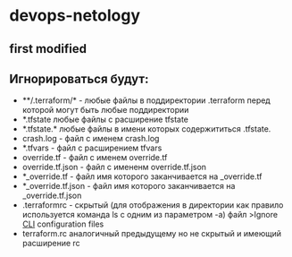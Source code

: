 # devops-netology
## first modified 

## Игнорироваться будут:
* \*\*\/.terraform\/\* - любые файлы в поддиректории .terraform перед которой могут быть любые поддиректории
* \*.tfstate любые файлы с расширение tfstate
* \*.tfstate.\* любые файлы в имени которых содержититься .tfstate.
* crash.log - файл с именем crash.log
* *.tfvars - файл с расширением tfvars
* override.tf - файл с именем override.tf
* override.tf.json - файл с имененм override.tf.json
* \*\_override.tf - файл имя которого заканчивается на \_override.tf
* \*\_override.tf.json - файл имя которого заканчивается на \_override.tf.json
* .terraformrc - скрытый (для отображения в директории как правило используется команда ls с одним из параметром -a) файл >Ignore [CLI](https://en.wikipedia.org/wiki/Command-line_interface) configuration files
* terraform.rc аналогичный предыдущему но не скрытый и имеющий расширение rc
 

